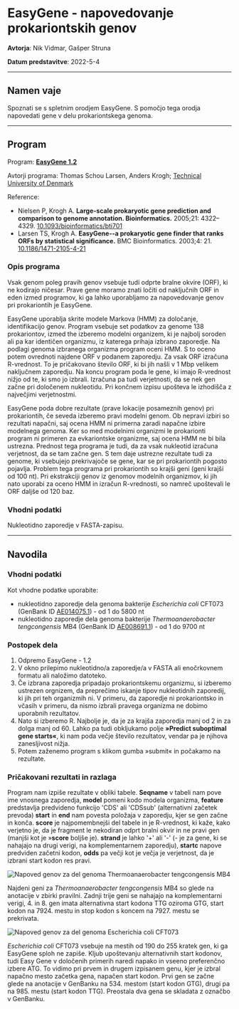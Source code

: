 # EasyGene - napovedovanje prokariontskih genov

**Avtorja**: Nik Vidmar, Gašper Struna 

**Datum predstavitve**: 2022-5-4

---
## Namen vaje
Spoznati se s spletnim orodjem EasyGene. S pomočjo tega orodja napovedati gene v delu prokariontskega genoma.

---
## Program

Program: **[EasyGene 1.2](https://services.healthtech.dtu.dk/service.php?EasyGene-1.2)**

Avtorji programa: Thomas Schou Larsen, Anders Krogh; [Technical University of Denmark](https://www.dtu.dk/)

Reference:
- Nielsen P, Krogh A. **Large-scale prokaryotic gene prediction and comparison to genome annotation. Bioinformatics.** 2005;21: 4322–4329. [10.1093/bioinformatics/bti701](https://doi.org/10.1093/bioinformatics/bti701)
- Larsen TS, Krogh A. **EasyGene--a prokaryotic gene finder that ranks ORFs by statistical significance.** BMC Bioinformatics. 2003;4: 21. [10.1186/1471-2105-4-21](https://doi.org/10.1186/1471-2105-4-21)


### Opis programa

Vsak genom poleg pravih genov vsebuje tudi odprte bralne okvire (ORF), ki ne kodirajo ničesar. Prave gene moramo znati ločiti od naključnih ORF in eden izmed programov, ki ga lahko uporabljamo za napovedovanje genov pri prokariontih je EasyGene.

EasyGene uporablja skrite modele Markova (HMM) za določanje, identifikacijo genov. Program vsebuje set podatkov za genome 138 prokariontov, izmed the izberemo modelni organizem, ki je najbolj soroden ali pa kar identičen organizmu, iz katerega prihaja izbrano zaporedje. Na podlagi genoma izbranega organizma program oceni HMM. S to oceno potem ovrednoti najdene ORF v podanem zaporedju. Za vsak ORF izračuna R-vrednost. To je pričakovano število ORF, ki bi jih našli v 1 Mbp velikem naključnem zaporedju. Na koncu program poda le gene, ki imajo R-vrednost nižjo od te, ki smo jo izbrali. Izračuna pa tudi verjetnosti, da se nek gen začne pri določenem nukleotidu. Pri končnem izpisu upošteva le izhodišča z največjimi verjetnostmi.

EasyGene poda dobre rezultate (prave lokacije posameznih genov) pri prokariontih, če seveda izberemo pravi modelni genom. Ob nepravi izbiri so rezultati napačni, saj ocena HMM ni primerna zaradi napačne izbire modelnega genoma. Ker so med modelnimi organizmi le prokarionti program ni primeren za evkariontske organizme, saj ocena HMM ne bi bila ustrezna. Prednost tega programa je tudi, da za vsak nukleotid izračuna verjetnost, da se tam začne gen. S tem daje ustrezne rezultate tudi za genome, ki vsebujejo prekrivajoče se gene, kar se pri prokariontih pogosto pojavlja. Problem tega programa pri prokariontih so krajši geni (geni krajši od 100 nt). Pri ekstrakciji genov iz genomov modelnih organizmov, ki jih nato uporabi za oceno HMM in izračun R-vrednosti, so namreč upoštevali le ORF daljše od 120 baz.


### Vhodni podatki

Nukleotidno zaporedje v FASTA-zapisu.

---
## Navodila

### Vhodni podatki
Kot vhodne podatke uporabite:
-	nukleotidno zaporedje dela genoma bakterije *Escherichia coli* CFT073 (GenBank ID [AE014075.1](https://www.ncbi.nlm.nih.gov/nuccore/AE014075.1)) - od 1 do 5800 nt
- nukleotidno zaporedje dela genoma bakterije *Thermoanaerobacter tengcongensis* MB4 (GenBank ID [AE008691.1](https://www.ncbi.nlm.nih.gov/nuccore/AE008691.1)) - od 1 do 9700 nt

### Postopek dela

1.	Odpremo EasyGene - 1.2
2.	V okno prilepimo nukleotidno/a zaporedje/a v FASTA ali enočrkovnem formatu ali naložimo datoteko.
3.	Če izbrana zaporedja pripadajo prokariontskemu organizmu, si izberemo ustrezen orgnizem, da preprečimo iskanje tipov nukleotidnih zaporedij, ki jih pri teh organizmih ni. V primeru, da zaporedje ni prokariontsko in včasih v primeru, da nismo izbrali pravega organizma ne dobimo uporabnih rezultatov.
4.	Nato si izberemo R. Najbolje je, da je za krajša zaporedja manj od 2 in za dolga manj od 60. Lahko pa tudi obkljukamo polje **»Predict suboptimal gene starts«**, ki nam poda večje število rezultatov, vendar pa je njihova zanesljivost nižja.
5.	Potem zaženemo program s klikom gumba »submit« in počakamo na rezultate.


### Pričakovani rezultati in razlaga

Program nam izpiše rezultate v obliki tabele.
**Seqname** v tabeli nam pove ime vnosnega zaporedja, **model** pomeni kodo modela organizma, **feature** predstavlja predvideno funkcijo 'CDS' ali 'CDSsub' (alternativni začetek prevoda) **start** in **end** nam povesta položaja v zaporedju, kjer se gen začne in konča.
**score** je najpomembnejši del  tabele in je R-vrednost, ki kaže, kako verjetno je, da je fragment le nekodiran odprt bralni okvir in ne pravi gen (manjši kot je »**score** boljše je). **strand** je lahko '+' ali '-' (- je za gene, ki se nahajajo na drugi verigi, na komplementarnem zaporedju), **startc** napove predviden začetni kodon, **odds** pa večji kot je večja je verjetnost, da je izbrani start kodon res pravi. 


![Napoved genov za del genoma *Thermoanaerobacter tengcongensis* MB4](s14-easygene-rezultat1.png)

Najdeni geni za *Thermoanaerobacter tengcongensis* MB4 so glede na anotacije v zbirki pravilni. Zadnji trije geni se nahajajo na komplementarni verigi, 4. in 8. gen imata alternativna start kodona TTG oziroma GTG, start kodon na 7924. mestu in stop kodon s koncem na 7927. mestu se prekrivata.

![Napoved genov za del genoma *Escherichia coli* CFT073](s14-easygene-rezultat2.png)

*Escherichia coli* CFT073 vsebuje na mestih od 190 do 255 kratek gen, ki ga EasyGene sploh ne zapiše. Kljub upoštevanju alternativnih start kodonov, tudi Easy Gene v določenih primerih naredi napako in vseeno preferenčno izbere ATG. To vidimo pri prvem in drugem izpisanem genu, kjer je izbral napačno mesto začetka gena, napačen start kodon. Prvi gen se začne glede na anotacije v GenBanku na 534. mestom (start kodon GTG), drugi pa na 985. mestu (start kodon TTG). Preostala dva gena se skladata z označbo v GenBanku.